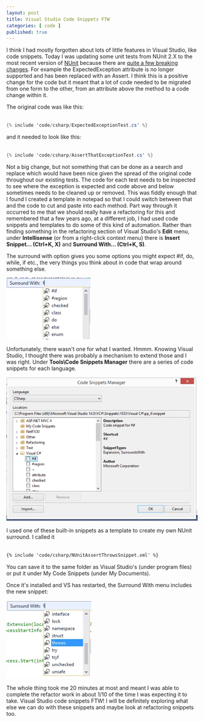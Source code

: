 ```yaml
---
layout: post
title: Visual Studio Code Snippets FTW
categories: [ code ]
published: true
---
```


I think I had mostly forgotten about lots of little features in Visual Studio, like code snippets. Today I was updating some unit tests from NUnit 2.X to 
the most recent version of <a href="http://nunit.org/documentation/" alt="nunit homepage">NUnit</a> because there are <a href="https://github.com/nunit/docs/wiki/Breaking-Changes" >quite a few breaking 
changes</a>. For example the ExpectedException attribute is no longer supported and has been replaced with an Assert. I think this is a positive 
change for the code but it meant that a lot of code needed to be migrated from one form to the other, from an attribute above the method to a code 
change within it. 

The original code was like this:

```csharp

{% include 'code/csharp/ExpectedExceptionTest.cs' %}

```

and it needed to look like this:

```csharp

{% include 'code/csharp/AssertThatExceptionTest.cs' %}

```

Not a big change, but not something that can be done as a search and replace which would have been nice given the spread of the original code throughout 
our existing tests. The code for each test needs to be inspected to see where the exception is expected and code above and below sometimes needs to be 
cleaned up or removed. This was fiddly enough that I found I created a template in notepad so that I could switch between that and the code to cut and paste 
into each method. Part way through it occurred to me that we should really have a refactoring for this and remembered that a few years ago, at a different 
job, I had used code snippets and templates to do some of this kind of automation. Rather than finding something in the refactoring section of Visual Studio's 
**Edit** menu, under **Intellisense** (or from a right-click context menu) there is **Insert Snippet... (Ctrl+K, X)** and **Surround With... (Ctrl+K, S)**.

The surround with option gives you some options you might expect #if, do, while, if etc., the very things you think about in code that wrap around 
something else. 

![surround](/img/posts/visual-studio-code-snippets-ftw/surround-with-before.webp)

Unfortunately, there wasn't one for what I wanted. Hmmm. Knowing Visual Studio, I thought there was probably a mechanism to extend those and I was right. Under 
**Tools\Code Snippets Manager** there are a series of code snippets for each language. 

![surround](/img/posts/visual-studio-code-snippets-ftw/code-snippets-manager.webp)

I used one of these built-in snippets as a template to create my own NUnit surround. I called it 

```xml

{% include 'code/csharp/NUnitAssertThrowsSnippet.xml' %}

```

You can save it to the same folder as Visual Studio's (under program files) or put it under My Code Snippets (under My Documents).

Once it's installed and VS has restarted, the Surround With menu includes the new snippet:

![surround](/img/posts/visual-studio-code-snippets-ftw/surround-with-after.webp)

The whole thing took me 20 minutes at most and meant I was able to complete the refactor work in about 1/10 of the time I was expecting it to take. Visual 
Studio code snippets FTW! I will be definitely exploring what else we can do with these snippets and maybe look at refactoring snippets too.


